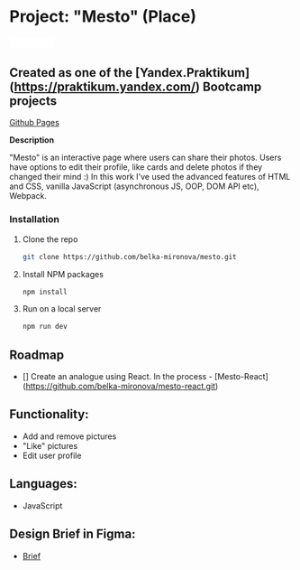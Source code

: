 # Project:  "Mesto" (Place)


<img src="src/images/mesto_icon.svg" alt="Logo" width="80" height="auto">


## Created as one of the [Yandex.Praktikum] (https://praktikum.yandex.com/) Bootcamp projects

[Github Pages](https://belka-mironova.github.io/mesto/)

**Description**

"Mesto" is an interactive page where users can share their photos. Users have options to edit their profile, like cards and delete photos if they changed their mind :)
In this work I've used the advanced features of HTML and CSS, vanilla JavaScript (asynchronous JS, OOP, DOM API etc), Webpack.

### Installation

1. Clone the repo
   ```sh
   git clone https://github.com/belka-mironova/mesto.git
   ```
2. Install NPM packages
   ```sh
   npm install
   ```
3. Run on a local  server
   ```sh
   npm run dev
   ```

## Roadmap

- [] Create an analogue using React. In the process - [Mesto-React] (https://github.com/belka-mironova/mesto-react.git)

## Functionality: 

* Add and remove pictures 
* "Like" pictures
* Edit user profile 

## Languages: 

* JavaScript 

## Design Brief in Figma: 

* [Brief](https://www.figma.com/file/SLGf16iUspCIjC05qUi1dk/YP-project-4-mesto) 
